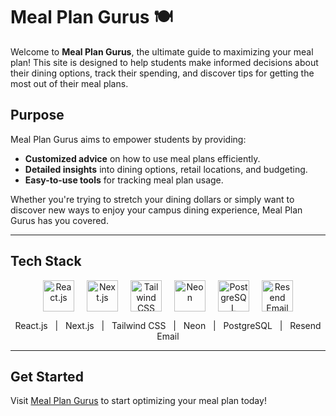 # Meal Plan Gurus 🍽️

Welcome to **Meal Plan Gurus**, the ultimate guide to maximizing your meal plan! This site is designed to help students make informed decisions about their dining options, track their spending, and discover tips for getting the most out of their meal plans.  

## Purpose  
Meal Plan Gurus aims to empower students by providing:  
- **Customized advice** on how to use meal plans efficiently.  
- **Detailed insights** into dining options, retail locations, and budgeting.  
- **Easy-to-use tools** for tracking meal plan usage.  

Whether you're trying to stretch your dining dollars or simply want to discover new ways to enjoy your campus dining experience, Meal Plan Gurus has you covered.  

---

## Tech Stack  

<div align="center" style="display: flex; justify-content: center; gap: 20px;">
  <img src="https://cdn.jsdelivr.net/gh/devicons/devicon/icons/react/react-original.svg" alt="React.js" width="50" height="50">
  <img src="https://cdn.jsdelivr.net/gh/devicons/devicon/icons/nextjs/nextjs-original.svg" alt="Next.js" width="50" height="50">
  <img src="https://upload.wikimedia.org/wikipedia/commons/thumb/d/d5/Tailwind_CSS_Logo.svg/768px-Tailwind_CSS_Logo.svg.png?20230715030042" alt="Tailwind CSS" width="50" height="50">
  <img src="https://neon.tech/brand/neon-logomark-light-color.svg" alt="Neon" width="50" height="50">
  <img src="https://cdn.jsdelivr.net/gh/devicons/devicon/icons/postgresql/postgresql-original.svg" alt="PostgreSQL" width="50" height="50">
  <img src="https://www.fullstacktools.com/_next/image?url=https%3A%2F%2Ficon.horse%2Ficon%2Fresend.com&w=256&q=75" alt="Resend Email" width="50" height="50">
</div>

<p align="center">
  React.js &nbsp; | &nbsp; Next.js &nbsp; | &nbsp; Tailwind CSS &nbsp; | &nbsp; Neon &nbsp; | &nbsp; PostgreSQL &nbsp; | &nbsp; Resend Email
</p>

---

## Get Started  

Visit [Meal Plan Gurus](https://www.mealplangurus.com/) to start optimizing your meal plan today!  

